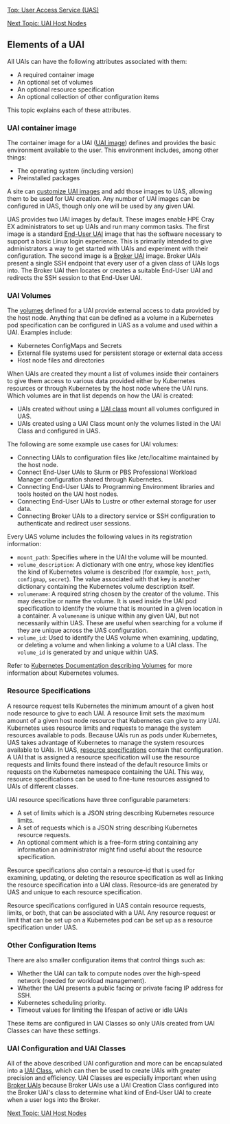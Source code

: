 [Top: User Access Service (UAS)](User_Access_Service_UAS.md)

[Next Topic: UAI Host Nodes](UAI_Host_Nodes.md)

## Elements of a UAI

All UAIs can have the following attributes associated with them:

-   A required container image
-   An optional set of volumes
-   An optional resource specification
-   An optional collection of other configuration items

This topic explains each of these attributes.

### UAI container image

The container image for a UAI \([UAI image](UAI_Images.md)\) defines and provides the basic environment available to the user. This environment includes, among other things:

-   The operating system \(including version\)
-   Preinstalled packages

A site can [customize UAI images](Customize_End-User_UAI_Images.md) and add those images to UAS, allowing them to be used for UAI creation. Any number of UAI images can be configured in UAS, though only one will be used by any given UAI.

UAS provides two UAI images by default. These images enable HPE Cray EX administrators to set up UAIs and run many common tasks. The first image is a standard [End-User UAI](End_User_UAIs.md) image that has the software necessary to support a basic Linux login experience. This is primarily intended to give administrators a way to get started with UAIs and experiment with their configuration. The second image is a [Broker UAI](Broker_Mode_UAI_Management.md) image. Broker UAIs present a single SSH endpoint that every user of a given class of UAIs logs into. The Broker UAI then locates or creates a suitable End-User UAI and redirects the SSH session to that End-User UAI.

### UAI Volumes

The [volumes](Volumes.md) defined for a UAI provide external access to data provided by the host node. Anything that can be defined as a volume in a Kubernetes pod specification can be configured in UAS as a volume and used within a UAI. Examples include:

-   Kubernetes ConfigMaps and Secrets
-   External file systems used for persistent storage or external data access
-   Host node files and directories

When UAIs are created they mount a list of volumes inside their containers to give them access to various data provided either by Kubernetes resources or through Kubernetes by the host node where the UAI runs. Which volumes are in that list depends on how the UAI is created:

-   UAIs created without using a [UAI class](UAI_Classes.md) mount all volumes configured in UAS.
-   UAIs created using a UAI Class mount only the volumes listed in the UAI Class and configured in UAS.

The following are some example use cases for UAI volumes:

-   Connecting UAIs to configuration files like /etc/localtime maintained by the host node.
-   Connect End-User UAIs to Slurm or PBS Professional Workload Manager configuration shared through Kubernetes.
-   Connecting End-User UAIs to Programming Environment libraries and tools hosted on the UAI host nodes.
-   Connecting End-User UAIs to Lustre or other external storage for user data.
-   Connecting Broker UAIs to a directory service or SSH configuration to authenticate and redirect user sessions.

Every UAS volume includes the following values in its registration information:

-   `mount_path`: Specifies where in the UAI the volume will be mounted.
-   `volume_description`: A dictionary with one entry, whose key identifies the kind of Kubernetes volume is described \(for example, `host_path`, `configmap`, `secret`\). The value associated with that key is another dictionary containing the Kubernetes volume description itself.
-   `volumename`: A required string chosen by the creator of the volume. This may describe or name the volume. It is used inside the UAI pod specification to identify the volume that is mounted in a given location in a container. A `volumename` is unique within any given UAI, but not necessarily within UAS. These are useful when searching for a volume if they are unique across the UAS configuration.
-   `volume_id`: Used to identify the UAS volume when examining, updating, or deleting a volume and when linking a volume to a UAI class. The `volume_id` is generated by and unique within UAS.

Refer to [Kubernetes Documentation describing Volumes](https://kubernetes.io/docs/concepts/storage/volumes) for more information about Kubernetes volumes.

### Resource Specifications

A resource request tells Kubernetes the minimum amount of a given host node resource to give to each UAI. A resource limit sets the maximum amount of a given host node resource that Kubernetes can give to any UAI. Kubernetes uses resource limits and requests to manage the system resources available to pods. Because UAIs run as pods under Kubernetes, UAS takes advantage of Kubernetes to manage the system resources available to UAIs. In UAS, [resource specifications](Resource_Specifications.md) contain that configuration. A UAI that is assigned a resource specification will use the resource requests and limits found there instead of the default resource limits or requests on the Kubernetes namespace containing the UAI. This way, resource specifications can be used to fine-tune resources assigned to UAIs of different classes.

UAI resource specifications have three configurable parameters:

-   A set of limits which is a JSON string describing Kubernetes resource limits.
-   A set of requests which is a JSON string describing Kubernetes resource requests.
-   An optional comment which is a free-form string containing any information an administrator might find useful about the resource specification.

Resource specifications also contain a resource-id that is used for examining, updating, or deleting the resource specification as well as linking the resource specification into a UAI class. Resource-ids are generated by UAS and unique to each resource specification.

Resource specifications configured in UAS contain resource requests, limits, or both, that can be associated with a UAI. Any resource request or limit that can be set up on a Kubernetes pod can be set up as a resource specification under UAS.

### Other Configuration Items

There are also smaller configuration items that control things such as:

-   Whether the UAI can talk to compute nodes over the high-speed network \(needed for workload management\).
-   Whether the UAI presents a public facing or private facing IP address for SSH.
-   Kubernetes scheduling priority.
-   Timeout values for limiting the lifespan of active or idle UAIs

These items are configured in UAI Classes so only UAIs created from UAI Classes can have these settings.

### UAI Configuration and UAI Classes

All of the above described UAI configuration and more can be encapsulated into a [UAI Class](UAI_Classes.md), which can then be used to create UAIs with greater precision and efficiency. UAI Classes are especially important when using [Broker UAIs](Broker_Mode_UAI_Management.md) because Broker UAIs use a UAI Creation Class configured into the Broker UAI's class to determine what kind of End-User UAI to create when a user logs into the Broker.

[Next Topic: UAI Host Nodes](UAI_Host_Nodes.md)
